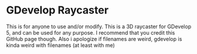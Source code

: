 # GDevelop Raycaster
This is for anyone to use and/or modify.
This is a 3D raycaster for GDevelop 5, and can be used for any purpose.
I recommend that you credit this GitHub page though.
Also i apologize if filenames are weird, gdevelop is kinda weird with filenames (at least with me)
